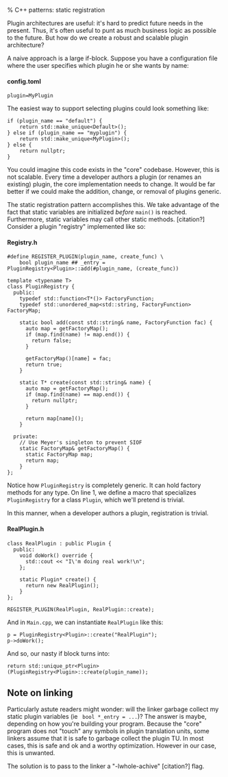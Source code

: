 % C++ patterns: static registration

Plugin architectures are useful: it's hard to predict future needs in the present.
Thus, it's often useful to punt as much business logic as possible to the future.
But how do we create a robust and scalable plugin architecture?

A naive approach is a large if-block. Suppose you have a configuration file where
the user specifies which plugin he or she wants by name:

#### config.toml
```
plugin=MyPlugin
```

The easiest way to support selecting plugins could look something like:

``` {#function .cpp .numberLines startFrom="1"}
if (plugin_name == "default") {
    return std::make_unique<Default>();
} else if (plugin_name == "myplugin") {
    return std::make_unique<MyPlugin>();
} else {
    return nullptr;
}

```

You could imagine this code exists in the "core" codebase. However, this is
not scalable. Every time a developer authors a plugin (or renames an existing)
plugin, the core implementation needs to change. It would be far better if we
could make the addition, change, or removal of plugins generic.

The static registration pattern accomplishes this. We take advantage of the
fact that static variables are initialized _before_ `main()` is reached.
Furthermore, static variables may call other static methods. [citation?]
Consider a plugin "registry" implemented like so:

#### Registry.h
``` {#function .cpp .numberLines startFrom="1"}
#define REGISTER_PLUGIN(plugin_name, create_func) \
    bool plugin_name ## _entry = PluginRegistry<Plugin>::add(#plugin_name, (create_func))

template <typename T>
class PluginRegistry {
  public:
    typedef std::function<T*()> FactoryFunction;
    typedef std::unordered_map<std::string, FactoryFunction> FactoryMap;

    static bool add(const std::string& name, FactoryFunction fac) {
      auto map = getFactoryMap();
      if (map.find(name) != map.end()) {
        return false;
      }

      getFactoryMap()[name] = fac;
      return true;
    }

    static T* create(const std::string& name) {
      auto map = getFactoryMap();
      if (map.find(name) == map.end()) {
        return nullptr;
      }

      return map[name]();
    }

  private:
    // Use Meyer's singleton to prevent SIOF
    static FactoryMap& getFactoryMap() {
      static FactoryMap map;
      return map;
    }
};

```

Notice how `PluginRegistry` is completely generic. It can hold factory methods
for any type. On line 1, we define a macro that specializes `PluginRegistry`
for a class `Plugin`, which we'll pretend is trivial.

In this manner, when a developer authors a plugin, registration is trivial.

#### RealPlugin.h

``` {#function .cpp .numberLines startFrom="1"}
class RealPlugin : public Plugin {
  public:
    void doWork() override {
      std::cout << "I\'m doing real work!\n";
    };

    static Plugin* create() {
      return new RealPlugin();
    }
};

REGISTER_PLUGIN(RealPlugin, RealPlugin::create);
```

And in `Main.cpp`, we can instantiate `RealPlugin` like this:

``` {#function .cpp .numberLines startFrom="1"}
p = PluginRegistry<Plugin>::create("RealPlugin");
p->doWork();
```

And so, our nasty if block turns into:

``` {#function .cpp .numberLines startFrom="1"}
return std::unique_ptr<Plugin>(PluginRegistry<Plugin>::create(plugin_name));
```

## Note on linking

Particularly astute readers might wonder: will the linker garbage collect my
static plugin variables (ie ` bool *_entry = ...`)? The answer is maybe,
depending on how you're building your program. Because the "core" program does
not "touch" any symbols in plugin translation units, some linkers assume that
it is safe to garbage collect the plugin TU. In most cases, this is safe and ok
and a worthy optimization.  However in our case, this is unwanted.

The solution is to pass to the linker a "-lwhole-achive" [citation?] flag.
